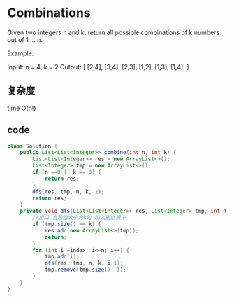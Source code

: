 # Combinations

Given two integers n and k, return all possible combinations of k numbers out of 1 ... n.

Example:

Input: n = 4, k = 2
Output:
[
  [2,4],
  [3,4],
  [2,3],
  [1,2],
  [1,3],
  [1,4],
]

## 复杂度
time O(n!)
## code
```java
class Solution {
    public List<List<Integer>> combine(int n, int k) {
        List<List<Integer>> res = new ArrayList<>();
        List<Integer> tmp = new ArrayList<>();
        if (n ==0 || k == 0) {
            return res;
        }
        dfs(res, tmp, n, k, 1);
        return res;
    }
    private void dfs(List<List<Integer>> res, List<Integer> tmp, int n, int k, int index) {
        //出口 当数组大小为k时 加入到结果中
        if (tmp.size() == k) {
            res.add(new ArrayList<>(tmp));
            return;
        }
        for (int i =index; i<=n; i++) {
            tmp.add(i);
            dfs(res, tmp, n, k, i+1);
            tmp.remove(tmp.size() -1);
        }
    }
}
```
